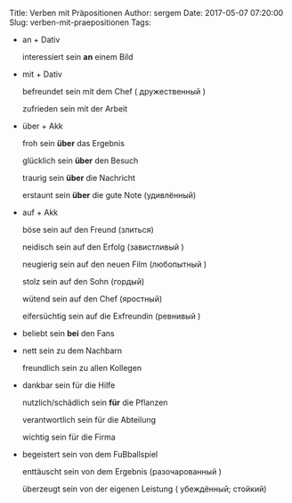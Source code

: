 Title: Verben mit Präpositionen
Author: sergem
Date: 2017-05-07 07:20:00
Slug: verben-mit-praepositionen
Tags: 


* an + Dativ 

    interessiert sein **an** einem Bild 

* mit + Dativ  
  
    befreundet sein mit dem Chef ( дружественный )

    zufrieden sein mit der Arbeit 

* über + Akk

    froh sein **über** das Ergebnis

    glücklich sein **über** den Besuch

    traurig sein **über** die Nachricht

    erstaunt sein **über** die gute Note (удивлённый)
    
* auf + Akk

    böse sein auf den Freund (злиться)

    neidisch sein auf den Erfolg (завистливый )

    neugierig sein auf den neuen Film (любопытный )

    stolz sein auf den Sohn (гордый)

    wütend sein auf den Chef (яростный)

    eifersüchtig sein auf die Exfreundin (ревнивый )

* beliebt sein __bei__ den Fans


* nett sein zu dem Nachbarn

    freundlich sein zu allen Kollegen

* dankbar sein für die Hilfe

    nutzlich/schädlich sein __für__ die Pflanzen
    
    verantwortlich sein für die Abteilung
    
    wichtig sein für die Firma
    
*   begeistert sein von dem FuBballspiel

    enttäuscht sein von dem Ergebnis (разочарованный )
    
    überzeugt sein von der eigenen Leistung (  убеждённый; стойкий)






